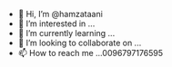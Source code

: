 - 👋 Hi, I’m @hamzataani
- 👀 I’m interested in ...
- 🌱 I’m currently learning ...
- 💞️ I’m looking to collaborate on ...
- 📫 How to reach me ...0096797176595

<!---
hamzataani/hamzataani is a ✨ special ✨ repository because its `README.md` (this file) appears on your GitHub profile.
You can click the Preview link to take a look at your changes.
--->
